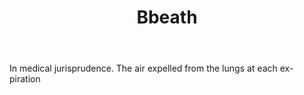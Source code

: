---
title: Bbeath
letter: B
permalink: "/definitions/bbeath.html"
body: In medical jurisprudence. The air expelled from the lungs at each ex-piration
published_at: '2018-07-07'
source: Black's Law Dictionary
layout: post
---